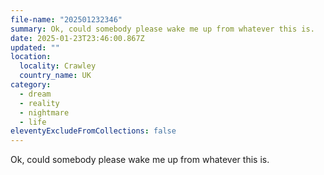 ```yaml
---
file-name: "202501232346"
summary: Ok, could somebody please wake me up from whatever this is.
date: 2025-01-23T23:46:00.867Z
updated: ""
location:
  locality: Crawley
  country_name: UK
category:
  - dream
  - reality
  - nightmare
  - life
eleventyExcludeFromCollections: false
---
```


Ok, could somebody please wake me up from whatever this is.
